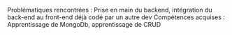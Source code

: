 Problématiques rencontrées : Prise en main du backend, intégration du back-end au front-end déjà codé par un autre dev
Compétences acquises : Apprentissage de MongoDb, apprentissage de CRUD
